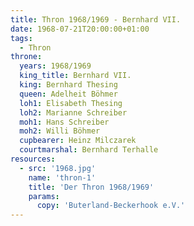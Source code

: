 ```yaml
---
title: Thron 1968/1969 - Bernhard VII.
date: 1968-07-21T20:00:00+01:00
tags:
  - Thron
throne:
  years: 1968/1969
  king_title: Bernhard VII.
  king: Bernhard Thesing
  queen: Adelheit Böhmer
  loh1: Elisabeth Thesing
  loh2: Marianne Schreiber
  moh1: Hans Schreiber
  moh2: Willi Böhmer
  cupbearer: Heinz Milczarek
  courtmarshal: Bernhard Terhalle
resources:
  - src: '1968.jpg'
    name: 'thron-1'
    title: 'Der Thron 1968/1969'
    params:
      copy: 'Buterland-Beckerhook e.V.'
---
```

